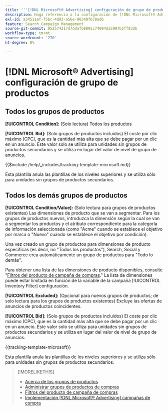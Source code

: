 ```yaml
---
title: '''[!DNL Microsoft® Advertising] configuración de grupo de productos'
description: Haga referencia a la configuración de [!DNL Microsoft® Advertising] grupos de productos de compras.
exl-id: a34511ef-f5bc-4d93-a56e-90348f670ad6
feature: Search Campaign Management
source-git-commit: 052574217d7ddafb8895c74094da5997b5ff83db
workflow-type: tm+mt
source-wordcount: '270'
ht-degree: 0%

---
```


# [!DNL Microsoft® Advertising] configuración de grupo de productos

## Todos los grupos de productos

**[!UICONTROL Condition]:** (Solo lectura) Todos los productos

**[!UICONTROL Bid]:** (Solo grupos de productos incluidos) El coste por clic máximo (CPC), que es la cantidad más alta que se debe pagar por un clic en un anuncio. Este valor solo se utiliza para unidades sin grupos de productos secundarios y se utiliza en lugar del valor de nivel de grupo de anuncios.

<!-- **[!UICONTROL Tracking Template]:** -->

{{$include /help/_includes/tracking-template-microsoft.md}}

Esta plantilla anula las plantillas de los niveles superiores y se utiliza sólo para unidades sin grupos de productos secundarios.

## Todos los demás grupos de productos

**[!UICONTROL Condition/Value]:** (Solo lectura para grupos de productos existentes) Las dimensiones de producto que se van a segmentar. Para los grupos de productos nuevos, introduzca la dimensión según la cual se van a segmentar los productos y el atributo correspondiente para la categoría de información seleccionada (como &quot;Acme&quot; cuando se establece el objetivo por marca o &quot;Nuevo&quot; cuando se establece el objetivo por condición).

Una vez creado un grupo de productos para dimensiones de producto específicas (es decir, no &quot;Todos los productos&quot;), Search, Social y Commerce crea automáticamente un grupo de productos para &quot;Todo lo demás&quot;.

Para obtener una lista de las dimensiones de producto disponibles, consulte &quot;[Filtros del producto de campaña de compras](/help/search-social-commerce/campaign-management/campaigns/shopping-campaign-product-filters.md).&quot; La lista de dimensiones puede estar limitada en función de la variable de la campaña [!UICONTROL Inventory Filter] configuración.

**[!UICONTROL Excluded]:** (Opcional para nuevos grupos de productos; de solo lectura para los grupos de productos existentes) Excluye las ofertas de anuncios de productos coincidentes.

**[!UICONTROL Bid]:** (Solo grupos de productos incluidos) El coste por clic máximo (CPC), que es la cantidad más alta que se debe pagar por un clic en un anuncio. Este valor solo se utiliza para unidades sin grupos de productos secundarios y se utiliza en lugar del valor de nivel de grupo de anuncios.

<!-- **[!UICONTROL Tracking Template]:** -->

<!-- ExL can't handle the same include twice in the same file, so using a snippet for the second occurrence.

{{$include /help/_includes/tracking-template-microsoft.md}}
-->

{{tracking-template-microsoft}}

Esta plantilla anula las plantillas de los niveles superiores y se utiliza sólo para unidades sin grupos de productos secundarios.

>[!MORELIKETHIS]
>
>* [Acerca de los grupos de productos](product-group-about.md)
>* [Administrar grupos de productos de compras](product-group-manage.md)
>* [Filtros del producto de campaña de compras](/help/search-social-commerce/campaign-management/campaigns/shopping-campaign-product-filters.md)
>* [Implementación [!DNL Microsoft® Advertising] campañas de compra](/help/search-social-commerce/campaign-management/special-campaign-types/microsoft-shopping-campaigns.md)
